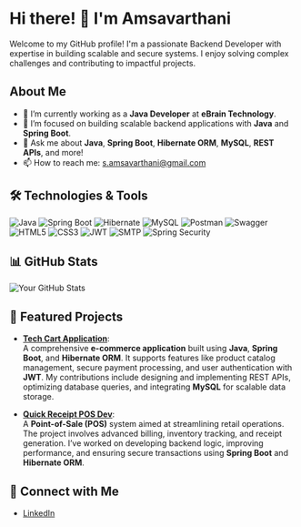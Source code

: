 # Hi there! 👋 I'm Amsavarthani
Welcome to my GitHub profile! I'm a passionate Backend Developer with expertise in building scalable and secure systems. I enjoy solving complex challenges and contributing to impactful projects.
## About Me
- 🌱 I’m currently working as a **Java Developer** at **eBrain Technology**.
- 🔭 I’m focused on building scalable backend applications with **Java** and **Spring Boot**.
- 💬 Ask me about **Java**, **Spring Boot**, **Hibernate ORM**, **MySQL**, **REST APIs**,  and more!
- 📫 How to reach me: [s.amsavarthani@gmail.com](mailto:s.amsavarthani@gmail.com)

## 🛠️ Technologies & Tools
 ![Java](https://img.shields.io/badge/-Java-blue) ![Spring Boot](https://img.shields.io/badge/-Spring%20Boot-darkgreen) ![Hibernate](https://img.shields.io/badge/-Hibernate-000000?logo=hibernate) ![MySQL](https://img.shields.io/badge/-MySQL-blue?logo=mysql) ![Postman](https://img.shields.io/badge/-Postman-orange?logo=postman) ![Swagger](https://img.shields.io/badge/-Swagger-85EA2D?logo=swagger) ![HTML5](https://img.shields.io/badge/-HTML5-orange) ![CSS3](https://img.shields.io/badge/-CSS3-blue) ![JWT](https://img.shields.io/badge/-JWT-blue?logo=json-web-tokens) ![SMTP](https://img.shields.io/badge/-SMTP-lightgrey) ![Spring Security](https://img.shields.io/badge/Spring%20Security-6DB33F?style=flat&logo=spring-security&logoColor=white)

## 📊 GitHub Stats
![Your GitHub Stats](https://github-readme-stats.vercel.app/api?username=AmsavarthaniSelvaraj&show_icons=true&theme=radical)

## 🌟 Featured Projects

- [**Tech Cart Application**](https://github.com/your_username/tech-cart-application):  
  A comprehensive **e-commerce application** built using **Java**, **Spring Boot**, and **Hibernate ORM**. It supports features like product catalog management, secure payment processing, and user authentication with **JWT**. My contributions include designing and implementing REST APIs, optimizing database queries, and integrating **MySQL** for scalable data storage.

- [**Quick Receipt POS Dev**](https://github.com/your_username/quick-receipt-pos-dev):  
  A **Point-of-Sale (POS)** system aimed at streamlining retail operations. The project involves advanced billing, inventory tracking, and receipt generation. I’ve worked on developing backend logic, improving performance, and ensuring secure transactions using **Spring Boot** and **Hibernate ORM**.



## 🔗 Connect with Me
- [LinkedIn](https://www.linkedin.com/in/amsavarthani-selvaraj-442284298)

